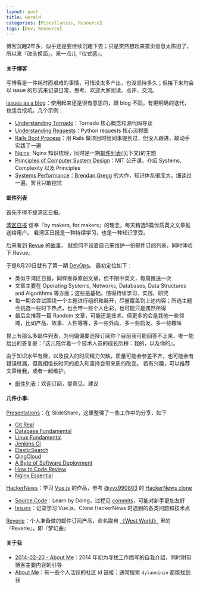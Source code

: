 ```yaml
---
layout: post
title: Herald
categories: [Miscellanies, Resource]
tags: [Dev, Resource]
---
```


博客沉睡2年多，似乎还是要继续沉睡下去；只是突然想起来首页信息太陈旧了，所以来『改头换面』，来一点儿『仪式感』。

#### 关于博客

写博客是一件耗时而艰难的事情，可惜没太多产出，也没坚持多久；但接下来均会以 issue 的形式来记录日常、思考，欢迎大家阅读、点评、交流。

[issues as a blog](https://github.com/dylanninin/dylanninin.github.com/issues)：使用起来还是很有意思的，跟 blog 不同，有更明确的迭代，也适合挖坑。几个示例：
- [Understanding Tornado](https://github.com/dylanninin/dylanninin.github.com/issues/12)：Tornado 核心概念和源代码导读
- [Understanding Requests](https://github.com/dylanninin/dylanninin.github.com/issues/16)：Python requests 核心流程图
- [Rails Boot Process](https://github.com/dylanninin/dylanninin.github.com/issues/7)：用 Rails 做项目时给同事提到过，但没人跟进，故动手实践了一遍
- [Nginx](https://github.com/dylanninin/dylanninin.github.com/issues/23): Nginx 知识梳理，同时是一期[邮件列表](http://digests.dylanninin.com/issues/nginx-issue-8-33666)(见下文)的主题
- [Principles of Computer System Design](https://github.com/dylanninin/dylanninin.github.com/issues/19)：MIT 公开课，介绍 Systems, Complexity 以及 Principles
- [Systems Performance](https://github.com/dylanninin/dylanninin.github.com/issues/24)：[Brendan Gregg](www.brendangregg.com/) 的大作，知识体系很庞大，细读过一遍，暂且只敢挖坑

#### 邮件列表

首先不得不提湾区日报。

[湾区日报](https://wanqu.co/) 信奉『by makers, for makers』的理念，每天精选5篇优质英文文章推送给用户。
看湾区日报是一种持续学习，也是一种知识享受。

后来看到 [Revue](https://www.getrevue.co) 的[故事](https://wanqu.co/a/3736/2016-08-10-from-side-project-to-millions-of-emails-revue.html)，
就想何不试着自己来维护一份邮件订阅列表，同时体验下 Revue。

于是8月20日就有了第一期 [DevOps](http://digests.dylanninin.com/issues/devops-issue-1-27778)。 最初定位如下：

- 类似于湾区日报，同样推荐原创文章，但不限中英文，每周推送一次
- 文章主要在 Operating Systems, Networks, Databases, Data Structures and Algorithms 等方面；这些是基础，值得持续学习、实践、研究
- 每一期会尝试围绕一个主题进行组织和展开，尽量覆盖到上述内容；所选主题会挑选一些时下热点，也会带一些个人色彩，也可能只是偶然所得
- 最后会推荐一篇 Random 文章，可能还是技术，但更多的会是其他一些领域，比如产品、故事、人性等等，多一些外向、多一些启发、多一些趣味 

世上有那么多邮件列表，为何偏偏要选择订阅你？目前我可能回答不上来，唯一能给出的答复是：『这儿陪伴着一个技术人员的成长历程：我的，以及你的』。

由于知识水平有限，以及投入的时间精力欠缺，质量可能会参差不齐，也可能会有错误纰漏，但我相信长时间的投入和坚持会带来质的改变。
若有兴趣，可以推荐文章给我，或者一起维护。

- [邮件列表](https://digests.dylanninin.com/)：欢迎订阅，提意见、建议

#### 几件小事:

[Presentations](http://www.slideshare.net/DylannininGogh/presentations)：在 SlideShare，这里整理了一些工作中的分享，如下
- [Git Real](http://www.slideshare.net/DylannininGogh/git-real)
- [Database Fundamental](http://www.slideshare.net/DylannininGogh/database-fundamental)
- [Linux Fundamental](http://www.slideshare.net/DylannininGogh/linux-fundamental)
- [Jenkins CI](http://www.slideshare.net/DylannininGogh/jenkinsci-64440428)
- [ElasticSearch](http://www.slideshare.net/DylannininGogh/search-engine-64442482)
- [QingCloud](http://www.slideshare.net/DylannininGogh/sponia-with-qingcloud)
- [A Byte of Software Deployment](http://www.slideshare.net/DylannininGogh/a-byte-of-software-deployment)
- [How to Code Review](http://www.slideshare.net/DylannininGogh/how-to-code-review)
- [Nginx Essential](http://www.slideshare.net/DylannininGogh/nginx-essential-68703694)

[HackerNews](https://hn.dylanninin.com/)：学习 [Vue.js](https://vuejs.org/) 的作品，参考 [@yyx990803](https://github.com/yyx990803) 的 [HackerNews clone](https://github.com/vuejs/vue-hackernews-2.0)
- [Source Code](https://github.com/dylanninin/vue-hackernews)：Learn by Doing，过程见 [commits](https://github.com/dylanninin/vue-hackernews/commits/master?after=8IUM%2FLVaNVBs4fmeJRlXvZISIMcrMzQ%3D)，可能对新手更加友好
- [Issues](https://github.com/dylanninin/vue-hackernews/issues)：记录学习 Vue.js、Clone HackerNews 时遇到的各类问题和技术点

[Reverie](https://getreverie.com/)：个人准备做的邮件订阅产品，命名取自 [《West World》](http://www.hbo.com/westworld) 里的 『Reverie』，即『梦幻曲』

#### 关于我

- [2014-02-20 - About Me](https://dylanninin.com/blog/2014/02/20/about_me.html)：2014 年初为寻找工作而写的自我介绍，同时附带博客主要内容的引导
- [About Me](https://dylanninin.com/about)：有一些个人活跃的社区 id 链接；通常搜索 `dylanninin` 都能找到我


